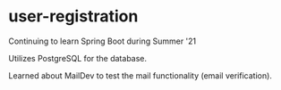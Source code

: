 # user-registration
Continuing to learn Spring Boot during Summer '21

Utilizes PostgreSQL for the database.

Learned about MailDev to test the mail functionality (email verification).

